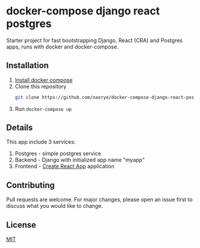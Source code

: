# docker-compose django react postgres

Starter project for fast bootstrapping Django, React (CRA) and Postgres apps, runs with docker and docker-compose.

## Installation
1. [Install docker compose](https://docs.docker.com/compose/install/)
2. Clone this repository
   ```bash
   git clone https://github.com/naorye/docker-compose-django-react-postgres.git myapp
   ```
3. Run `docker-compose up`

## Details
This app include 3 services:
1. Postgres - simple postgres service
2. Backend - Django with initialized app name "myapp"
3. Frontend - [Create React App](https://github.com/facebook/create-react-app) application

## Contributing
Pull requests are welcome. For major changes, please open an issue first to discuss what you would like to change.

## License
[MIT](https://choosealicense.com/licenses/mit/)